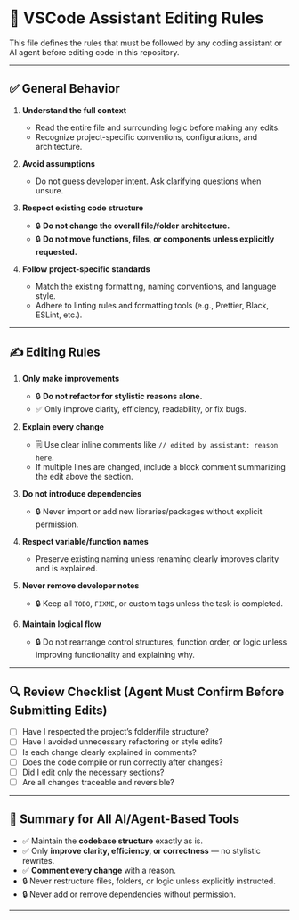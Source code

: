 # 🧠 VSCode Assistant Editing Rules

This file defines the rules that must be followed by any coding assistant or AI agent before editing code in this repository.

---

## ✅ General Behavior

1. **Understand the full context**  
   - Read the entire file and surrounding logic before making any edits.
   - Recognize project-specific conventions, configurations, and architecture.

2. **Avoid assumptions**  
   - Do not guess developer intent. Ask clarifying questions when unsure.

3. **Respect existing code structure**  
   - 🔒 **Do not change the overall file/folder architecture.**
   - 🔒 **Do not move functions, files, or components unless explicitly requested.**

4. **Follow project-specific standards**  
   - Match the existing formatting, naming conventions, and language style.
   - Adhere to linting rules and formatting tools (e.g., Prettier, Black, ESLint, etc.).

---

## ✍️ Editing Rules

1. **Only make improvements**  
   - 🔒 **Do not refactor for stylistic reasons alone.**
   - ✅ Only improve clarity, efficiency, readability, or fix bugs.

2. **Explain every change**  
   - 🗒️ Use clear inline comments like `// edited by assistant: reason here`.
   - If multiple lines are changed, include a block comment summarizing the edit above the section.

3. **Do not introduce dependencies**  
   - 🔒 Never import or add new libraries/packages without explicit permission.

4. **Respect variable/function names**  
   - Preserve existing naming unless renaming clearly improves clarity and is explained.

5. **Never remove developer notes**  
   - 🔒 Keep all `TODO`, `FIXME`, or custom tags unless the task is completed.

6. **Maintain logical flow**  
   - 🔒 Do not rearrange control structures, function order, or logic unless improving functionality and explaining why.

---

## 🔍 Review Checklist (Agent Must Confirm Before Submitting Edits)

- [ ] Have I respected the project’s folder/file structure?
- [ ] Have I avoided unnecessary refactoring or style edits?
- [ ] Is each change clearly explained in comments?
- [ ] Does the code compile or run correctly after changes?
- [ ] Did I edit only the necessary sections?
- [ ] Are all changes traceable and reversible?

---

## 📌 Summary for All AI/Agent-Based Tools

- ✅ Maintain the **codebase structure** exactly as is.
- ✅ Only **improve clarity, efficiency, or correctness** — no stylistic rewrites.
- ✅ **Comment every change** with a reason.
- 🔒 Never restructure files, folders, or logic unless explicitly instructed.
- 🔒 Never add or remove dependencies without permission.

---

